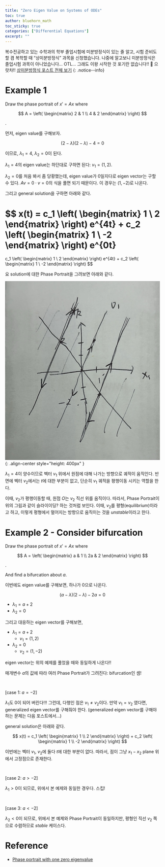 ```yaml
---
title: "Zero Eigen Value on Systems of ODEs"
toc: true
author: bluehorn_math
toc_sticky: true
categories: ["Differential Equations"]
excerpt: ""
---
```


복수전공하고 있는 수학과의 학부 졸업시험에 미분방정식이 있는 줄 알고, 시험 준비도 할 겸 복학할 때 “상미분방정식” 과목을 신청했습니다. 나중에 알고보니 미분방정식은 졸업시험 과목이 아니었습니다… OTL… 그래도 이왕 시작한 것 포기란 없습니다!! 💪 으랏차!!
[상미분방정식 포스트 전체 보기](/categories/ordinary-differential-equations)
{: .notice--info}

# Example 1

<div class="problem" markdown="1">

Draw the phase portrait of $x' = A x$ where

$$
A = \left(
\begin{matrix}
2 & 1 \\
4 & 2
\end{matrix}
\right)
$$

.

</div>

<div class="proof" markdown="1">

먼저, eigen value를 구해보자.

$$
(2 - \lambda)(2-\lambda) - 4 = 0
$$

이므로, $\lambda_1 = 4$, $\lambda_2 = 0$이 된다.

$\lambda_1 = 4$의 eigen value는 하던대로 구하면 된다: $v_1 = (1, 2)$.

$\lambda_2 = 0$를 처음 봐서 좀 당황했는데, eigen value가 0일지다로 eigen vector는 구할 수 있다. $A v = 0 \cdot v = 0$의 식을 풀면 되기 때문이다. 이 경우는 $(1, -2)$로 나온다.

그리고 general solution을 구하면 아래와 같다.

$$
x(t) = c_1 \left(
\begin{matrix}
1 \\
2
\end{matrix}
\right)
e^{4t}
+
c_2 \left(
\begin{matrix}
1 \\
-2
\end{matrix}
\right)
e^{0t}
=
c_1 \left(
\begin{matrix}
1 \\
2
\end{matrix}
\right)
e^{4t}
+
c_2 \left(
\begin{matrix}
1 \\
-2
\end{matrix}
\right)
$$

요 solution에 대한 Phase Portrait을 그려보면  아래와 같다.

![](/images/mathematics/ordinary-differential-equations/zero-eigen-value-case-1.JPG){: .align-center style="height: 400px" }

$\lambda_1 = 4$이 양수이므로 벡터 $v_1$ 위에서 원점에 대해 나가는 방향으로 궤적이 움직인다. 반면에 벡터 $v_2$에서는 $t$에 대한 부분이 없고, 단순히 $v_1$ 궤적을 평행이동 시키는 역할을 한다.

이때, $v_2$가 평행이동할 때, 원점 $O$는 $v_2$ 직선 위를 움직이다. 따라서, Phase Portrait이 위의 그림과 같이 슬라이이딩? 하는 것처럼 보인다. 이때, $v_2$를 평형(equilibrium)이라고 하고, 이렇게 평형에서 멀어지는 방향으로 움직이는 것을 *unstable*이라고 한다.

</div>

# Example 2 - Consider bifurcation

<div class="problem" markdown="1">

Draw the phase portrait of $x' = A x$ where

$$
A = \left(
\begin{matrix}
a & 1 \\
2a & 2
\end{matrix}
\right)
$$

.

And find a bifurcation about $a$.

</div>

<div class="proof" markdown="1">

이번에도 eigen value를 구해보면, 하나가 0으로 나온다.

$$
(a - \lambda)(2 - \lambda) - 2a = 0
$$

- $\lambda_1 = a + 2$
- $\lambda_2 = 0$

그리고 대응하는 eigen vector를 구해보면,

- $\lambda_1 = a + 2$
  - $v_1 = (1, 2)$
- $\lambda_2 = 0$
  - $v_2 = (1, -2)$

eigen vector는 위의 예제를 풀었을 때와 동일하게 나온다!!

매개변수 $a$의 값에 따라 여러 Phase Portrait가 그려진다: bifurcation인 셈!

<br/>

[case 1: $a = -2$]

$\lambda_1$도 $0$이 되어 버린다!!! 그런데, 다행인 점은 $v_1 \ne v_2$이다. 만약 $v_1 = v_2$ 였다면, generalized eigen vector를 구해줘야 한다. (generalized eigen vector를 구해야 하는 문제는 다음 포스트에서...)

general solution은 아래와 같다.

$$
x(t) = c_1 \left(
\begin{matrix}
1 \\
2
\end{matrix}
\right)
+
c_2 \left(
\begin{matrix}
1 \\
-2
\end{matrix}
\right)
$$

이번에는 벡터 $v_1$, $v_2$에 둘다 $t$에 대한 부분이 없다. 따라서, 점이 그냥 $x_1 - x_2$ plane 위에서 고정점으로 존재한다.

<br/>

[case 2: $a > - 2$]

$\lambda_1 > 0$이 되므로, 위에서 본 예제와 동일한 경우다. 스킵!

<br/>

[case 3: $a < -2$]

$\lambda_2 < 0$이 되므로, 위에서 본 예제와 Phase Portrait이 동일하지만, 평형인 직선 $v_2$ 쪽으로 수렴하므로 *stable* 케이스다.

</div>

# Reference

- [Phase portrait with one zero eigenvalue](https://youtu.be/yYYDM3kw-7g?si=hcbnenTsmo2LALMh)

